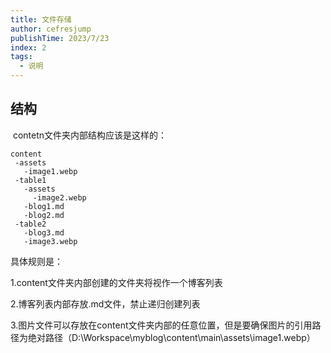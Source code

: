 ```yaml
---
title: 文件存储
author: cefresjump
publishTime: 2023/7/23
index: 2
tags: 
  - 说明
---
```


##  结构

​	contetn文件夹内部结构应该是这样的：

```
content
 -assets
   -image1.webp
 -table1
   -assets
     -image2.webp
   -blog1.md
   -blog2.md
 -table2
   -blog3.md
   -image3.webp
```


具体规则是：

1.content文件夹内部创建的文件夹将视作一个博客列表

2.博客列表内部存放.md文件，禁止递归创建列表

3.图片文件可以存放在content文件夹内部的任意位置，但是要确保图片的引用路径为绝对路径（D:\Workspace\myblog\content\main\assets\image1.webp）



